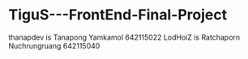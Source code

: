 # TiguS---FrontEnd-Final-Project
thanapdev is Tanapong Yamkamol 642115022
LodHoiZ is Ratchaporn Nuchrungruang 642115040
